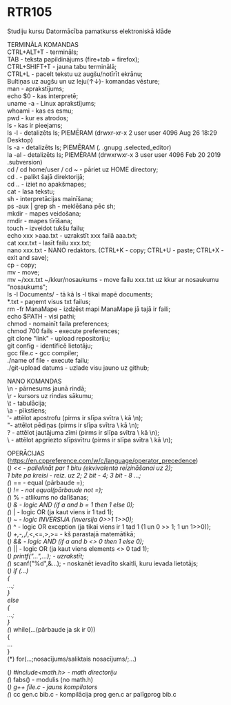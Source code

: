 # RTR105
Studiju kursu Datormācība pamatkurss elektroniskā klāde


TERMINĀLA KOMANDAS  
CTRL+ALT+T - termināls;  
TAB - teksta papildinājums (fire+tab = firefox);  
CTRL+SHIFT+T - jauna tabu terminālā;  
CTRL+L - pacelt tekstu uz augšu/notīrīt ekrānu;  
Bultiņas uz augšu un uz leju(↑↓)- komandas vēsture;  
man - aprakstījums;  
echo $0 - kas interpretē;  
uname -a - Linux aprakstījums;  
whoami - kas es esmu;  
pwd - kur es atrodos;  
ls - kas ir pieejams;  
ls -l - detalizēts ls; PIEMĒRAM (drwxr-xr-x 2 user user 4096 Aug 26 18:29  Desktop)  
ls -a - detalizēts ls; PIEMĒRAM (.                 .gnupg                 .selected_editor)    
la -al - detalizēts ls; PIEMĒRAM (drwxrwxr-x  3 user user 4096 Feb 20  2019  .subversion)  
cd / cd home/user / cd ~ - pāriet uz HOME directory;  
cd . - palikt šajā direktorijā;  
cd .. - iziet no apakšmapes;  
cat - lasa tekstu;  
sh - interpretācijas mainīšana;  
ps -aux | grep sh - meklēšana pēc sh;  
mkdir - mapes veidošana;  
rmdir - mapes tīrīšana;  
touch - izveidot tukšu failu;  
echo xxx >aaa.txt - uzrakstīt xxx failā aaa.txt;  
cat xxx.txt - lasīt failu xxx.txt;  
nano xxx.txt - NANO redaktors. (CTRL+K - copy; CTRL+U - paste; CTRL+X - exit and save);  
cp - copy;  
mv - move;  
mv ~/xxx.txt ~/kkur/nosaukums - move failu xxx.txt uz kkur ar nosaukumu "nosaukums";  
ls -l Documents/ - tā kā ls -l tikai mapē documents;  
*.txt - paņemt visus txt failus;  
rm -fr ManaMape - izdzēst mapi ManaMape jā tajā ir faili;  
echo $PATH - visi pathi;  
chmod - nomainīt faila preferences;  
chmod 700 fails - execute preferences;  
git clone "link" - upload repositoriju;  
git config - identificē lietotāju;  
gcc file.c - gcc compiler;  
./name of file - execute failu;  
./git-upload datums - uzlade visu jauno uz github;  

NANO KOMANDAS  
\n - pārnesums jaunā rindā;  
\r - kursors uz rindas sākumu;  
\t - tabulācija;  
\a - pīkstiens;  
\'- attēlot apostrofu (pirms ir slīpa svītra \ kā \n);  
\"- attēlot pēdiņas (pirms ir slīpa svītra \ kā \n);  
\? - attēlot jautājuma zīmi (pirms ir slīpa svītra \ kā \n);  
\\ - attēlot apgriezto slīpsvītru (pirms ir slīpa svītra \ kā \n);  

OPERĀCIJAS (https://en.cppreference.com/w/c/language/operator_precedence)  
(*) << - palielināt par 1 bitu (ekvivalenta reizināšanai uz 2);  
1 bite pa kreisi - reiz. uz 2; 2 bit - 4; 3 bit - 8 ...;  
(*) == - equal (pārbaude =);  
(*) != - not equal(pārbaude not =);  
(*) % - atlikums no dalīšanas;  
(*) & - logic AND (if a and b = 1 then 1 else 0);  
(*) | - logic OR (ja kaut viens ir 1 tad 1);  
(*) ~ - logic INVERSIJA (inversija 0>>1 1>>0);  
(*) ^ - logic OR exception (ja tikai viens ir 1 tad 1 (1 un 0 >> 1; 1 un 1>>0));  
(*) +,-,*,/,<,<=,>,>= - kš parastajā matemātikā;  
(*) && - logic AND (if a and b <> 0 then 1 else 0);  
(*) || - logic OR (ja kaut viens elements <> 0 tad 1);  
(*) printf("...",...); - uzrakstīt;  
(*) scanf("%d",&...); - noskanēt ievadīto skaitli, kuru ievada lietotājs;  
(*) if (...)  
{  
...;  
}  
else  
{  
...;  
}  
(*) while(...(pārbaude ja sk ir 0))  
{  
...  
}  
(*) for(...;nosacījums/saliktais nosacījums/;...)  

(*) #include<math.h> - math directoriju  
(*) fabs() - modulis (no math.h)  
(*) g++ file.c - jauns kompilators  
(*) cc gen.c bib.c - kompilācija prog gen.c ar palīgprog bib.c  
